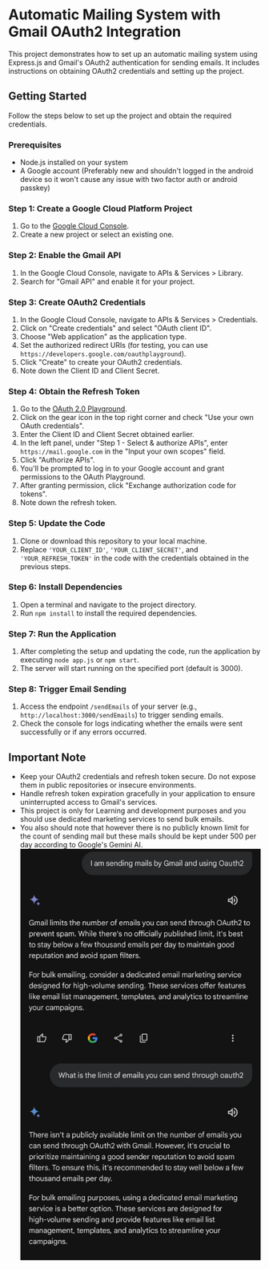 # Automatic Mailing System with Gmail OAuth2 Integration

This project demonstrates how to set up an automatic mailing system using Express.js and Gmail's OAuth2 authentication for sending emails. It includes instructions on obtaining OAuth2 credentials and setting up the project.

## Getting Started

Follow the steps below to set up the project and obtain the required credentials.

### Prerequisites

- Node.js installed on your system
- A Google account (Preferably new and shouldn't logged in the android device so it won't cause any issue with two factor auth or android passkey)

### Step 1: Create a Google Cloud Platform Project

1. Go to the [Google Cloud Console](https://console.cloud.google.com/).
2. Create a new project or select an existing one.

### Step 2: Enable the Gmail API

1. In the Google Cloud Console, navigate to APIs & Services > Library.
2. Search for "Gmail API" and enable it for your project.

### Step 3: Create OAuth2 Credentials

1. In the Google Cloud Console, navigate to APIs & Services > Credentials.
2. Click on "Create credentials" and select "OAuth client ID".
3. Choose "Web application" as the application type.
4. Set the authorized redirect URIs (for testing, you can use `https://developers.google.com/oauthplayground`).
5. Click "Create" to create your OAuth2 credentials.
6. Note down the Client ID and Client Secret.

### Step 4: Obtain the Refresh Token

1. Go to the [OAuth 2.0 Playground](https://developers.google.com/oauthplayground).
2. Click on the gear icon in the top right corner and check "Use your own OAuth credentials".
3. Enter the Client ID and Client Secret obtained earlier.
4. In the left panel, under "Step 1 - Select & authorize APIs", enter `https://mail.google.com` in the "Input your own scopes" field.
5. Click "Authorize APIs".
6. You'll be prompted to log in to your Google account and grant permissions to the OAuth Playground.
7. After granting permission, click "Exchange authorization code for tokens".
8. Note down the refresh token.

### Step 5: Update the Code

1. Clone or download this repository to your local machine.
2. Replace `'YOUR_CLIENT_ID'`, `'YOUR_CLIENT_SECRET'`, and `'YOUR_REFRESH_TOKEN'` in the code with the credentials obtained in the previous steps.

### Step 6: Install Dependencies

1. Open a terminal and navigate to the project directory.
2. Run `npm install` to install the required dependencies.

### Step 7: Run the Application

1. After completing the setup and updating the code, run the application by executing `node app.js` or `npm start`.
2. The server will start running on the specified port (default is 3000).

### Step 8: Trigger Email Sending

1. Access the endpoint `/sendEmails` of your server (e.g., `http://localhost:3000/sendEmails`) to trigger sending emails.
2. Check the console for logs indicating whether the emails were sent successfully or if any errors occurred.

## Important Note

- Keep your OAuth2 credentials and refresh token secure. Do not expose them in public repositories or insecure environments.
- Handle refresh token expiration gracefully in your application to ensure uninterrupted access to Gmail's services.
- This project is only for Learning and development purposes and you should use dedicated marketing services to send bulk emails.
- You also should note that however there is no publicly known limit for the count of sending mail but these mails should be kept under 500 per day according to Google's Gemini AI.
!["Gemini Response"](gemini.jpg)
